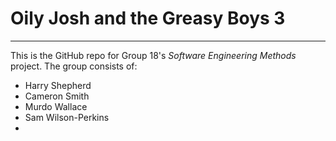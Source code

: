 # Oily Josh and the Greasy Boys 3

***

This is the GitHub repo for Group 18's *Software Engineering Methods* project. The group consists of:

- Harry Shepherd
- Cameron Smith
- Murdo Wallace
- Sam Wilson-Perkins
- 